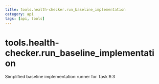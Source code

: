```yaml
---
title: tools.health-checker.run_baseline_implementation
category: api
tags: [api, tools]
---
```


# tools.health-checker.run_baseline_implementation

Simplified baseline implementation runner for Task 9.3

